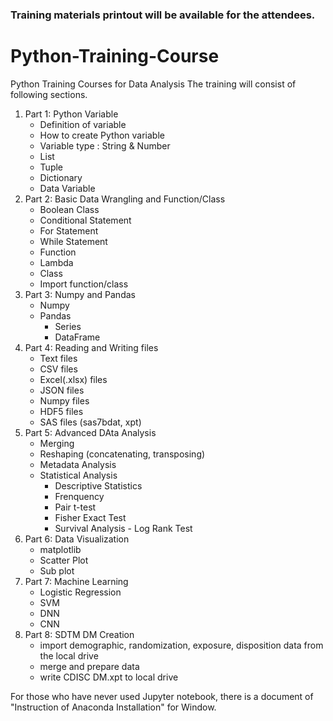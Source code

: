### Training materials printout will be available for the attendees.
# Python-Training-Course
Python Training Courses for Data Analysis
The training will consist of following sections.
1. Part 1: Python Variable
    - Definition of variable
    - How to create Python variable
    - Variable type : String & Number
    - List
    - Tuple
    - Dictionary
    - Data Variable
2. Part 2: Basic Data Wrangling and Function/Class
    - Boolean Class
    - Conditional Statement
    - For Statement
    - While Statement
    - Function
    - Lambda
    - Class
    - Import function/class
3. Part 3: Numpy and Pandas
    - Numpy
    - Pandas
      - Series
      - DataFrame
4. Part 4: Reading and Writing files
    - Text files
    - CSV files
    - Excel(.xlsx) files
    - JSON files
    - Numpy files
    - HDF5 files
    - SAS files (sas7bdat, xpt)
5. Part 5: Advanced DAta Analysis
    - Merging
    - Reshaping (concatenating, transposing)
    - Metadata Analysis
    - Statistical Analysis
      - Descriptive Statistics
      - Frenquency
      - Pair t-test
      - Fisher Exact Test
      - Survival Analysis - Log Rank Test
6. Part 6: Data Visualization
    - matplotlib 
    - Scatter Plot
    - Sub plot
7. Part 7: Machine Learning
    - Logistic Regression
    - SVM
    - DNN
    - CNN
8. Part 8: SDTM DM Creation
    - import demographic, randomization, exposure, disposition data from the local drive
    - merge and prepare data
    - write CDISC DM.xpt to local drive

For those who have never used Jupyter notebook, there is a document of "Instruction of Anaconda Installation" for Window. 
